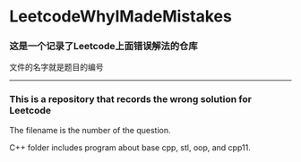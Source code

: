 # LeetcodeWhyIMadeMistakes

### 这是一个记录了Leetcode上面错误解法的仓库

文件的名字就是题目的编号

----

### This is a repository that records the wrong solution for Leetcode

The filename is the number of the question.

C++ folder includes program about base cpp, stl, oop, and cpp11.